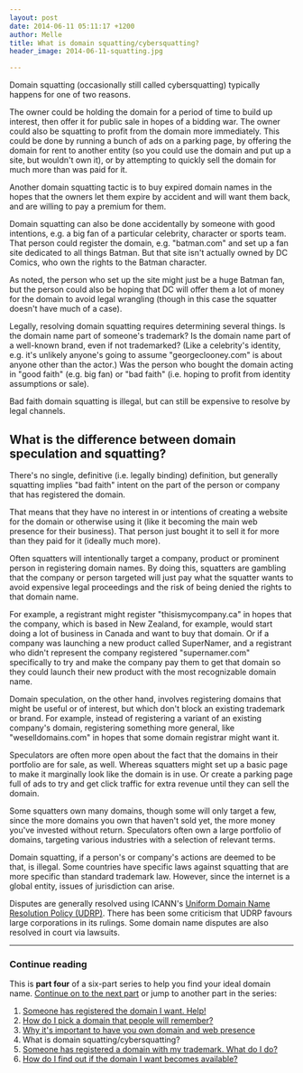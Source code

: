 ```yaml
---
layout: post
date: 2014-06-11 05:11:17 +1200
author: Melle
title: What is domain squatting/cybersquatting?
header_image: 2014-06-11-squatting.jpg

---
```


<!-- excerpt -->

Domain squatting (occasionally still called cybersquatting) typically happens for one of two reasons. 

The owner could be holding the domain for a period of time to build up interest, then offer it for public sale in hopes of a bidding war. The owner could also be squatting to profit from the domain more immediately. This could be done by running a bunch of ads on a parking page, by offering the domain for rent to another entity (so you could use the domain and put up a site, but wouldn't own it), or by attempting to quickly sell the domain for much more than was paid for it. 

Another domain squatting tactic is to buy expired domain names in the hopes that the owners let them expire by accident and will want them back, and are willing to pay a premium for them.

<!-- /excerpt -->

Domain squatting can also be done accidentally by someone with good intentions, e.g. a big fan of a particular celebrity, character or sports team. That person could register the domain, e.g. "batman.com" and set up a fan site dedicated to all things Batman. But that site isn't actually owned by DC Comics, who own the rights to the Batman character. 

As noted, the person who set up the site might just be a huge Batman fan, but the person could also be hoping that DC will offer them a lot of money for the domain to avoid legal wrangling (though in this case the squatter doesn't have much of a case). 

Legally, resolving domain squatting requires determining several things. Is the domain name part of someone's trademark? Is the domain name part of a well-known brand, even if not trademarked? (Like a celebrity's identity, e.g. it's unlikely anyone's going to assume "georgeclooney.com" is about anyone other than the actor.) Was the person who bought the domain acting in "good faith" (e.g. big fan) or "bad faith" (i.e. hoping to profit from identity assumptions or sale). 

Bad faith domain squatting is illegal, but can still be expensive to resolve by legal channels.


## What is the difference between domain speculation and squatting?

There's no single, definitive (i.e. legally binding) definition, but generally squatting implies "bad faith" intent on the part of the person or company that has registered the domain. 

That means that they have no interest in or intentions of creating a website for the domain or otherwise using it (like it becoming the main web presence for their business). That person just bought it to sell it for more than they paid for it (ideally much more).

Often squatters will intentionally target a company, product or prominent person in registering domain names. By doing this, squatters are gambling that the company or person targeted will just pay what the squatter wants to avoid expensive legal proceedings and the risk of being denied the rights to that domain name. 

For example, a registrant might register "thisismycompany.ca" in hopes that the company, which is based in New Zealand, for example, would start doing a lot of business in Canada and want to buy that domain. Or if a company was launching a new product called SuperNamer, and a registrant who didn't represent the company registered "supernamer.com" specifically to try and make the company pay them to get that domain so they could launch their new product with the most recognizable domain name.

Domain speculation, on the other hand, involves registering domains that might be useful or of interest, but which don't block an existing trademark or brand. For example, instead of registering a variant of an existing company's domain, registering something more general, like "weselldomains.com" in hopes that some domain registrar might want it. 

Speculators are often more open about the fact that the domains in their portfolio are for sale, as well. Whereas squatters might set up a basic page to make it marginally look like the domain is in use. Or create a parking page full of ads to try and get click traffic for extra revenue until they can sell the domain.

Some squatters own many domains, though some will only target a few, since the more domains you own that haven't sold yet, the more money you've invested without return. Speculators often own a large portfolio of domains, targeting various industries with a selection of relevant terms.

Domain squatting, if a person's or company's actions are deemed to be that, is illegal. Some countries have specific laws against squatting that are more specific than standard trademark law. However, since the internet is a global entity, issues of jurisdiction can arise. 

Disputes are generally resolved using ICANN's [Uniform Domain Name Resolution Policy (UDRP)](http://www.icann.org/en/help/dndr/udrp). There has been some criticism that UDRP favours large corporations in its rulings. Some domain name disputes are also resolved in court via lawsuits.


***

### Continue reading

This is **part four** of a six-part series to help you find your ideal domain name. [Continue on to the next part](https://iwantmyname.com/blog/2014/06/domain-already-registered-pt5.html) or jump to another part in the series:

1. [Someone has registered the domain I want. Help!](https://iwantmyname.com/blog/2014/06/domain-already-registered-pt1.html)
2. [How do I pick a domain that people will remember?](https://iwantmyname.com/blog/2014/06/domain-already-registered-pt2.html)
3. [Why it's important to have you own domain and web presence](https://iwantmyname.com/blog/2014/06/domain-already-registered-pt3.html)
4. What is domain squatting/cybersquatting?
5. [Someone has registered a domain with my trademark. What do I do?](https://iwantmyname.com/blog/2014/06/domain-already-registered-pt5.html)
6. [How do I find out if the domain I want becomes available?](https://iwantmyname.com/blog/2014/06/domain-already-registered-pt6.html)

